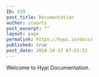 ```yaml
---
ID: 519
post_title: Documentation
author: zcourts
post_excerpt: ""
layout: page
permalink: https://hypi.io/docs/
published: true
post_date: 2018-10-17 07:51:52
---
```

<!-- wp:paragraph -->

Welcome to Hypi Documentation.

<!-- /wp:paragraph -->